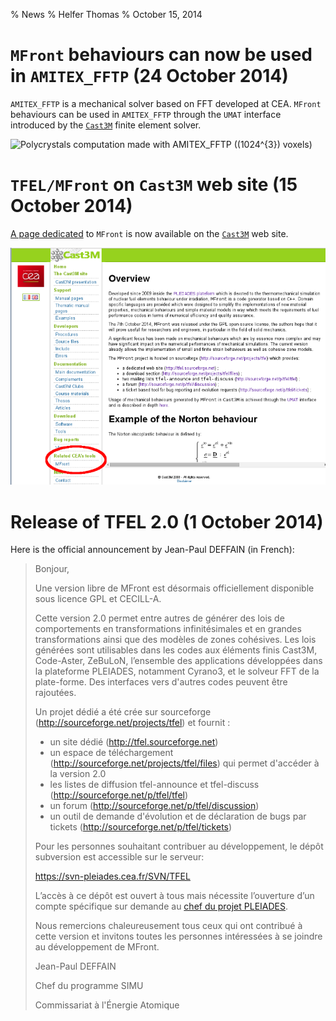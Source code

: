 % News
% Helfer Thomas
% October 15, 2014

# `MFront` behaviours can now be used in `AMITEX_FFTP` (24 October 2014)

`AMITEX_FFTP` is a mechanical solver based on FFT developed at
CEA. `MFront` behaviours can be used in `AMITEX_FFTP` through the
`UMAT` interface introduced by the [`Cast3M`](http://www-cast3m.cea.fr) finite element solver.

![Polycrystals computation made with `AMITEX_FFTP` (\(1024^{3}\) voxels)](img/AMITEX_FFTP_sig1.png
 "Polycrystals computation made with `AMITEX_FFTP` (\(1024^{3}\)
 voxels)")


# `TFEL/MFront` on `Cast3M` web site (15 October 2014)

[A page dedicated](http://www-cast3m.cea.fr/index.php?xml=mfront) to
`MFront` is now available on the [`Cast3M`](http://www-cast3m.cea.fr)
web site.

![The `MFront` page on the `Cast3M` web site](img/CastemWebSite.png
	"The MFront page on the Cast3M web site")

# Release of TFEL 2.0 (1 October 2014)

Here is the official announcement by Jean-Paul DEFFAIN (in French):

  > Bonjour,
  > 
  > Une version libre de MFront est désormais officiellement disponible
  > sous licence GPL et CECILL-A.
  > 
  > Cette version 2.0 permet entre autres de générer des lois de
  > comportements en transformations infinitésimales et en grandes
  > transformations ainsi que des modèles de zones cohésives. Les lois
  > générées sont utilisables dans les codes aux éléments finis Cast3M,
  > Code-Aster, ZeBuLoN, l’ensemble des applications développées dans la
  > plateforme PLEIADES, notamment Cyrano3, et le solveur FFT de la
  > plate-forme. Des interfaces vers d'autres codes peuvent être
  > rajoutées.
  > 
  > Un projet dédié a été crée sur sourceforge
  > (<http://sourceforge.net/projects/tfel>) et fournit :
  > 
  > - un site dédié (<http://tfel.sourceforge.net>)
  > - un espace de téléchargement
  >   (<http://sourceforge.net/projects/tfel/files>) qui permet d'accéder
  >   à la version 2.0
  > - les listes de diffusion tfel-announce et tfel-discuss
  >   (<http://sourceforge.net/p/tfel/tfel>)
  > - un forum (<http://sourceforge.net/p/tfel/discussion>)
  > - un outil de demande d'évolution et de déclaration de bugs par
  >   tickets (<http://sourceforge.net/p/tfel/tickets>)
  > 
  > Pour les personnes souhaitant contribuer au développement, le dépôt
  > subversion est accessible sur le serveur:
  > 
  > <https://svn-pleiades.cea.fr/SVN/TFEL>
  > 
  > L’accès à ce dépôt est ouvert à tous mais nécessite l’ouverture d’un
  > compte spécifique sur demande au
  > [chef du projet PLEIADES](mailto:vincent.marelle@cea.fr).
  > 
  > Nous remercions chaleureusement tous ceux qui ont contribué à cette
  > version et invitons toutes les personnes intéressées à se joindre au
  > développement de MFront.
  > 
  > Jean-Paul DEFFAIN
  > 
  > Chef du programme SIMU
  > 
  > Commissariat à l'Énergie Atomique
